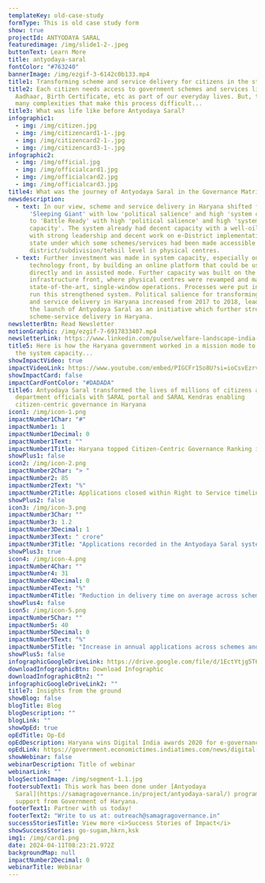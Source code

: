 ```yaml
---
templateKey: old-case-study
formType: This is old case study form
show: true
projectId: ANTYODAYA SARAL
featuredimage: /img/slide1-2-.jpeg
buttonText: Learn More
title: antyodaya-saral
fontColor: "#763240"
bannerImage: /img/ezgif-3-6142c0b133.mp4
title1: Transforming scheme and service delivery for citizens in the state of Haryana
title2: Each citizen needs access to government schemes and services like
  Aadhaar, Birth Certificate, etc as part of our everyday lives. But, there are
  many complexities that make this process difficult...
title3: What was life like before Antyodaya Saral?
infographic1:
  - img: /img/citizen.jpg
  - img: /img/citizencard1-1-.jpg
  - img: /img/citizencard2-1-.jpg
  - img: /img/citizencard3-1-.jpg
infographic2:
  - img: /img/official.jpg
  - img: /img/officialcard1.jpg
  - img: /img/officialcard2.jpg
  - img: /img/officialcard3.jpg
title4: What was the journey of Antyodaya Saral in the Governance Matrix?
newsdescription:
  - text: In our view, scheme and service delivery in Haryana shifted from being a
      'Sleeping Giant' with low 'political salience' and high 'system capacity'
      to 'Battle Ready' with high 'political salience' and high 'system
      capacity'. The system already had decent capacity with a well-oiled NIC
      with strong leadership and decent work on e-District implementation in the
      state under which some schemes/services had been made accessible at the
      district/subdivision/tehsil level in physical centres.
  - text: Further investment was made in system capacity, especially on the
      technology front, by building an online platform that could be used
      directly and in assisted mode. Further capacity was built on the physical
      infrastructure front, where physical centres were revamped and made
      state-of-the-art, single-window operations. Processes were put in place to
      run this strengthened system. Political salience for transforming schemes
      and service delivery in Haryana increased from 2017 to 2018, leading to
      the launch of Antyodaya Saral as an initiative which further streamlined
      scheme-service delivery in Haryana.
newsletterBtn: Read Newsletter
motionGraphic: /img/ezgif-7-6917833407.mp4
newsletterLink: https://www.linkedin.com/pulse/welfare-landscape-india-government-schemes-qb0fc/?trackingId=f%2Bhgxv7djo7uZwf9up2gRg%3D%3D
title5: Here is how the Haryana government worked in a mission mode to augment
  the system capacity...
showImpactVideo: true
impactVideoLink: https://www.youtube.com/embed/PIGCFr1So8U?si=ioCsvEzrvSxBHr2X
showImpactCard: false
impactCardFontColor: "#DADADA"
title6: Antyodaya Saral transformed the lives of millions of citizens and
  department officials with SARAL portal and SARAL Kendras enabling
  citizen-centric governance in Haryana
icon1: /img/icon-1.png
impactNumber1Char: "#"
impactNumber1: 1
impactNumber1Decimal: 0
impactNumber1Text: ""
impactNumber1Title: Haryana topped Citizen-Centric Governance Ranking in 2021
showPlus1: false
icon2: /img/icon-2.png
impactNumber2Char: "> "
impactNumber2: 85
impactNumber2Text: "%"
impactNumber2Title: Applications closed within Right to Service timelines
showPlus2: false
icon3: /img/icon-3.png
impactNumber3Char: ""
impactNumber3: 1.2
impactNumber3Decimal: 1
impactNumber3Text: " crore"
impactNumber3Title: "Applications recorded in the Antyodaya Saral system every year "
showPlus3: true
icon4: /img/icon-4.png
impactNumber4Char: ""
impactNumber4: 31
impactNumber4Decimal: 0
impactNumber4Text: "%"
impactNumber4Title: "Reduction in delivery time on average across schemes and services "
showPlus4: false
icon5: /img/icon-5.png
impactNumber5Char: ""
impactNumber5: 40
impactNumber5Decimal: 0
impactNumber5Text: "%"
impactNumber5Title: "Increase in annual applications across schemes and services "
showPlus5: false
infographicGoogleDriveLink: https://drive.google.com/file/d/1EctYtjg5T6nCTsfzL1UwTNgcGUu1dXxC/view?usp=sharing
downloadInfographicBtn: Download Infographic
downloadInfographicBtn2: ""
infographicGoogleDriveLink2: ""
title7: Insights from the ground
showBlog: false
blogTitle: Blog
blogDescription: ""
blogLink: ""
showOpEd: true
opEdTitle: Op-Ed
opEdDescription: Haryana wins Digital India awards 2020 for e-governance
opEdLink: https://government.economictimes.indiatimes.com/news/digital-india/haryana-wins-digital-india-awards-2020-for-e-governance/79852044
showWebinar: false
webinarDescription: Title of webinar
webinarLink: ""
blogSectionImage: /img/segment-1.1.jpg
footersubText1: T﻿his work has been done under [Antyodaya
  Saral](https://samagragovernance.in/project/antyodaya-saral/) program with the
  support from Government of Haryana.
footerText1: Partner with us today!
footerText2: "Write to us at: outreach@samagragovernance.in"
successStoriesTitle: View more <i>Success Stories of Impact</i>
showSuccessStories: go-sugam,hkrn,ksk
img1: /img/card1.png
date: 2024-04-11T08:23:21.972Z
backgroundMap: null
impactNumber2Decimal: 0
webinarTitle: Webinar
---
```

